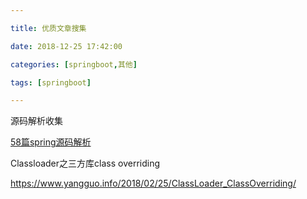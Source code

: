 ```yaml
---

title: 优质文章搜集

date: 2018-12-25 17:42:00

categories: [springboot,其他]

tags: [springboot]

---
```



源码解析收集


<!--more-->

[58篇spring源码解析](https://blog.csdn.net/qq_26000415/article/category/7369081/3)

Classloader之三方库class overriding

https://www.yangguo.info/2018/02/25/ClassLoader_ClassOverriding/

